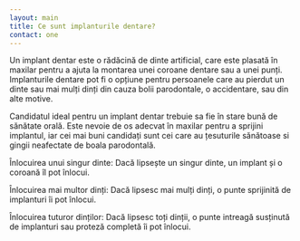 ```yaml
---
layout: main
title: Ce sunt implanturile dentare?
contact: one
---
```



<p>Un implant dentar este o rădăcină de dinte artificial, care este plasată în maxilar pentru a ajuta la montarea unei coroane dentare sau a unei punți. Implanturile dentare pot fi o opțiune pentru persoanele care au pierdut un dinte sau mai mulți dinți din cauza bolii parodontale, o accidentare, sau din alte motive. </p>

<!--more-->

<p>
Candidatul ideal pentru un implant dentar trebuie sa fie în stare bună de sănătate orală. Este nevoie de os adecvat în maxilar pentru a sprijini implantul, iar cei mai buni candidați sunt cei care au țesuturile sănătoase si gingii neafectate de boala parodontală.
</p>
                    <p>Înlocuirea unui singur dinte: Dacă lipsește un singur dinte, un implant și o coroană îl pot înlocui.</p>
<p>Înlocuirea mai multor dinți: Dacă lipsesc mai mulți dinți, o punte sprijinită de implanturi îi pot înlocui.</p>
<p>Înlocuirea tuturor dinților: Dacă lipsesc toți dinții, o punte intreagă susținută de implanturi sau proteză completă îi pot înlocui.</p>